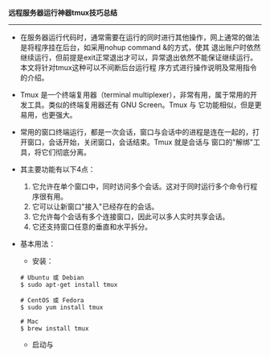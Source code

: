 **远程服务器运行神器tmux技巧总结**
**********************************************
- 在服务器运行代码时，通常需要在运行的同时进行其他操作，网上通常的做法是将程序挂在后台，如采用nohup command &的方式，使其
  退出账户时依然继续运行，但前提是exit正常退出才可以，异常退出依然不能保证继续运行。本文将针对tmux这种可以不间断后台运行程
  序方式进行操作说明及常用指令的介绍。

- Tmux 是一个终端复用器（terminal multiplexer），非常有用，属于常用的开发工具。类似的终端复用器还有 GNU Screen。Tmux 与
  它功能相似，但是更易用，也更强大。
- 常用的窗口终端运行，都是一次会话，窗口与会话中的进程是连在一起的，打开窗口，会话开始，关闭窗口，会话结束。Tmux 就是会话与
  窗口的"解绑"工具，将它们彻底分离。


- 其主要功能有以下4点：
	1. 它允许在单个窗口中，同时访问多个会话。这对于同时运行多个命令行程序很有用。
	2. 它可以让新窗口"接入"已经存在的会话。
	3. 它允许每个会话有多个连接窗口，因此可以多人实时共享会话。
	4. 它还支持窗口任意的垂直和水平拆分。

- 基本用法：
	- 安装：
	```language
	# Ubuntu 或 Debian
	$ sudo apt-get install tmux

	# CentOS 或 Fedora
	$ sudo yum install tmux

	# Mac
	$ brew install tmux
	```
	
	- 启动与
	


